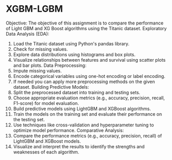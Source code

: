 # XGBM-LGBM

Objective:
The objective of this assignment is to compare the performance of Light GBM and XG Boost algorithms using the Titanic dataset. 
Exploratory Data Analysis (EDA):
1.	Load the Titanic dataset using Python's pandas library.
2.	Check for missing values.
3.	Explore data distributions using histograms and box plots.
4.	Visualize relationships between features and survival using scatter plots and bar plots.
Data Preprocessing:
1.	Impute missing values.
2.	Encode categorical variables using one-hot encoding or label encoding. 
3.	If needed you can apply more preprocessing methods on the given dataset.
Building Predictive Models:
1.	Split the preprocessed dataset into training and testing sets.
2.	Choose appropriate evaluation metrics (e.g., accuracy, precision, recall, F1-score) for model evaluation.
3.	Build predictive models using LightGBM and XGBoost algorithms.
4.	Train the models on the training set and evaluate their performance on the testing set.
5.	Use techniques like cross-validation and hyperparameter tuning to optimize model performance.
Comparative Analysis:
1.	Compare the performance metrics (e.g., accuracy, precision, recall) of LightGBM and XGBoost models.
2.	Visualize and interpret the results to identify the strengths and weaknesses of each algorithm.
